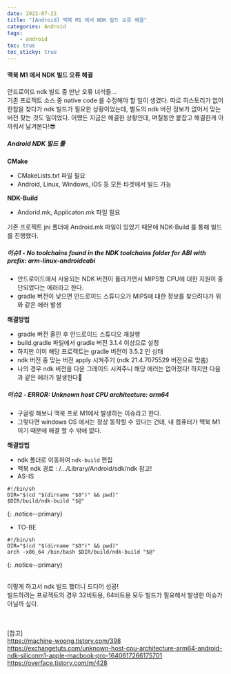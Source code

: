 ```yaml
---
date: 2022-07-22
title: "[Android] 맥북 M1 에서 NDK 빌드 오류 해결"
categories: Android
tags:
    - android
toc: true
toc_sticky: true
---
```

#### 맥북 M1 에서 NDK 빌드 오류 해결

안드로이드 ndk 빌드 중 만난 오류 녀석들...  
기존 프로젝트 소스 중 native code 를 수정해야 할 일이 생겼다. 따로 히스토리가 없어 한참을 찾다가 ndk 빌드가 필요한 상황이었는데,
별도의 ndk 버전 정보가 없어서 맞는 버전 찾는 것도 일이었다. 어쨌든 지금은 해결한 상황인데, 며칠동안 붙잡고 해결한게 아까워서 남겨본다!😎  

##### Android NDK 빌드 툴  
<b>CMake</b>  
- CMakeLists.txt 파일 필요  
- Android, Linux, Windows, iOS 등 모든 타겟에서 빌드 가능  

<b>NDK-Build</b>  
- Andorid.mk, Applicaton.mk 파일 필요  

기존 프로젝트 jni 폴더에 Android.mk 파일이 있었기 때문에 NDK-Build 를 통해 빌드를 진행했다.  

##### 이슈1 - No toolchains found in the NDK toolchains folder for ABI with prefix: arm-linux-androideabi  
- 안드로이드에서 사용되는 NDK 버전이 올라가면서 MIPS형 CPU에 대한 지원이 중단되었다는 에러라고 한다.  
- gradle 버전이 낮으면 안드로이드 스튜디오가 MIPS에 대한 정보를 찾으려다가 위와 같은 에러 발생  

<b>해결방법</b>  
- gradle 버전 올린 후 안드로이드 스튜디오 재실행  
- build.gradle 파일에서 gradle 버전 3.1.4 이상으로 설정  
- 하지만 이미 해당 프로젝트는 gradle 버전이 3.5.2 인 상태  
- ndk 버전 중 맞는 버전 apply 시켜주기 (ndk 21.4.7075529 버전으로 맞춤)  
- 나의 경우 ndk 버전을 다운 그레이드 시켜주니 해당 에러는 없어졌다! 하지만 다음과 같은 에러가 발생한다🤯  

##### 이슈2 - ERROR: Unknown host CPU architecture: arm64  
- 구글링 해보니 맥북 프로 M1에서 발생하는 이슈라고 한다.  
- 그렇다면 windows OS 에서는 정상 동작할 수 있다는 건데, 내 컴퓨터가 맥북 M1이기 때문에 해결 할 수 밖에 없다.  

<b>해결방법</b>  
- ndk 폴더로 이동하여 `ndk-build` 편집  
 - 맥북 ndk 경로 : /.../Library/Android/sdk/ndk 참고!  
- AS-IS  

```
#!/bin/sh
DIR="$(cd "$(dirname "$0")" && pwd)"
$DIR/build/ndk-build "$@"
```
{: .notice--primary}  

- TO-BE  

```
#!/bin/sh
DIR="$(cd "$(dirname "$0")" && pwd)"
arch -x86_64 /bin/bash $DIR/build/ndk-build "$@"
```
{: .notice--primary}  

&nbsp;  
이렇게 하고서 ndk 빌드 했더니 드디어 성공!  
빌드하려는 프로젝트의 경우 32비트용, 64비트용 모두 빌드가 필요해서 발생한 이슈가 아닐까 싶다.  

&nbsp;  
&nbsp;  
[참고]  
<https://machine-woong.tistory.com/398>  
<https://exchangetuts.com/unknown-host-cpu-architecture-arm64-android-ndk-siliconm1-apple-macbook-pro-1640617266175701>  
<https://overface.tistory.com/m/428>  
